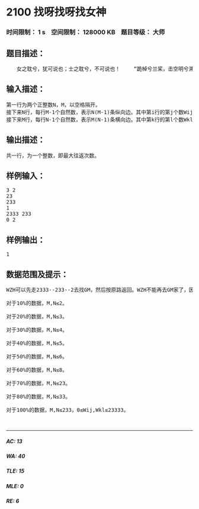 # 2100 找呀找呀找女神   
### 时间限制： 1 s&nbsp;&nbsp;&nbsp;&nbsp;空间限制： 128000 KB&nbsp;&nbsp;&nbsp;&nbsp;题目等级： 大师  
## 题目描述：  

<pre>
　　女之耽兮，犹可说也；士之耽兮，不可说也！ 　　“跪棹兮兰桨，击空明兮溯流光；渺渺兮予怀，望美人吸天一方～～～～” 　　看到这样的场面，WZH不禁想起了WZH的女神GM…… 　　地图可以用一个N×M的平面直角坐标系表示。WZH家在左下角(1,1)，GM家在右上角(N,M)，从左下角到右上角布满了网格状的双向道路。也就是说，每条道路的方向都平行于坐标轴，长度均为1。 　　每条道路都有其可走次数。每一次，WZH可以选择任何一条路径（如果有）从WZH家到GM家，再回到WZH家，这叫做一次往返。注意如果去程与回程经过了同一道路，则视为走了这条道路2次。 　　求WZH能够进行往返的最大次数。
</pre>
  
  
## 输入描述：  

<pre>
第一行为两个正整数N，M，以空格隔开。
接下来N行，每行M-1个自然数，表示N(M-1)条纵向边。其中第i行的第j个数Wij表示，从(i,j)到(i,j+1)有一条可以走Wij次的双向道路。
接下来M行，每行N-1个自然数，表示M(N-1)条横向边。其中第k行的第l个数Wkl表示，从(l,k)到(l+1,k)有一条可以走Wkl次的双向道路。
</pre>
  
  
## 输出描述：  

<pre>
共一行，为一个整数，即最大往返次数。
</pre>
  
  
## 样例输入：  

<pre>
3 2
23
233
1
2333 233
0 2
</pre>
  
  
## 样例输出：  

<pre>
1
</pre>
  
  
## 数据范围及提示：  

<pre>
WZH可以先走2333--233--2去找GM，然后按原路返回。WZH不能再去GM家了，因为如果再去就回不来了。
 
对于10%的数据，M,N≤2。
 
对于20%的数据，M,N≤3。
 
对于30%的数据，M,N≤4。
 
对于40%的数据，M,N≤5。
 
对于50%的数据，M,N≤6。
 
对于60%的数据，M,N≤8。
 
对于70%的数据，M,N≤23。
 
对于80%的数据，M,N≤33。
 
对于100%的数据，M,N≤233，0≤Wij,Wkl≤23333。
  

</pre>
  
  
***  

##### AC: 13  
##### WA: 40  
##### TLE: 15  
##### MLE: 0  
##### RE: 6  
